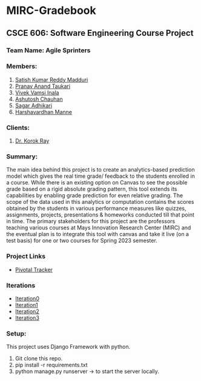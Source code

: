 # MIRC-Gradebook
## CSCE 606: Software Engineering Course Project

### Team Name: Agile Sprinters

### Members: 
1.	[Satish Kumar Reddy Madduri](mailto:satish_reddy@tamu.edu) 
2.	[Pranav Anand Taukari](mailto:pranav.taukari@tamu.edu)  
3.	[Vivek Vamsi Inala](mailto:vivekvamsi@tamu.edu)
4.	[Ashutosh Chauhan](mailto:ashutosh@tamu.edu)
5.	[Sagar Adhikari](mailto:sagar0073@tamu.edu) 
6.	[Harshavardhan Manne](mailto:harshavardhan_manne@tamu.edu)

### Clients:
1. [Dr. Korok Ray](mailto:korok@tamu.edu)

### Summary: 

The main idea behind this project is to create an analytics-based prediction model which gives the real time grade/ feedback to the students enrolled in a course. While there is an existing option on Canvas to see the possible grade based on a rigid absolute grading pattern, this tool extends its capabilities by enabling grade prediction for even relative grading. The scope of the data used in this analytics or computation contains the scores obtained by the students in various performance measures like quizzes, assignments, projects, presentations & homeworks conducted till that point in time. The primary stakeholders for this project are the professors teaching various courses at Mays Innovation Research Center (MIRC) and the eventual plan is to integrate this tool with canvas and take it live (on a test basis) for one or two courses for Spring 2023 semester.

### Project Links
* [Pivotal Tracker](https://www.pivotaltracker.com/n/projects/2598982)

### Iterations
* [Iteration0](https://github.com/satish-reddy-tamu/MIRC-Gradebook/blob/main/documentation/Fall2022/i0.tar)
* [Iteration1](https://github.com/satish-reddy-tamu/MIRC-Gradebook/blob/main/documentation/Fall2022/i1.tar)
* [Iteration2](https://github.com/satish-reddy-tamu/MIRC-Gradebook/blob/main/documentation/Fall2022/i2.tar)
* [Iteration3](https://github.com/satish-reddy-tamu/MIRC-Gradebook/blob/main/documentation/Fall2022/i3.tar)

### Setup:
This project uses Django Framework with python.
1. Git clone this repo.
2. pip install -r requirements.txt
3. python manage.py runserver -> to start the server locally.
